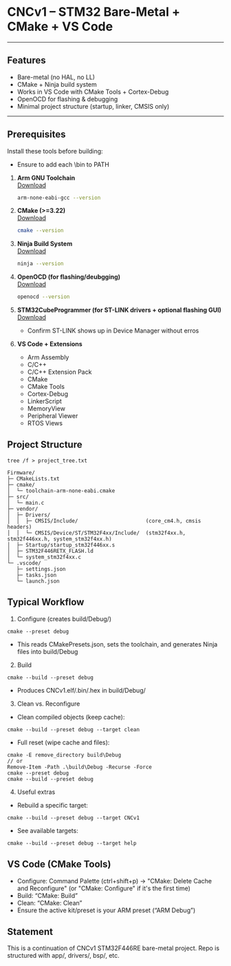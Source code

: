 # CNCv1 – STM32 Bare-Metal + CMake + VS Code

---
## Features
- Bare-metal (no HAL, no LL)
- CMake + Ninja build system
- Works in VS Code with CMake Tools + Cortex-Debug
- OpenOCD for flashing & debugging
- Minimal project structure (startup, linker, CMSIS only)
---

## Prerequisites
Install these tools before building:
- Ensure to add each <install>\bin to PATH

1. **Arm GNU Toolchain**  
   [Download](https://developer.arm.com/downloads/-/arm-gnu-toolchain-downloads)  
   ```sh
   arm-none-eabi-gcc --version

2. **CMake (>=3.22)**  
   [Download](https://cmake.org/download/)  
   ```sh
   cmake --version

3. **Ninja Build System**  
   [Download](https://github.com/ninja-build/ninja)  
   ```sh
   ninja --version

4. **OpenOCD (for flashing/deubgging)**  
   [Download](https://gnutoolchains.com/arm-eabi/openocd/)  
   ```sh
   openocd --version

5. **STM32CubeProgrammer (for ST-LINK drivers + optional flashing GUI)**  
   [Download](https://www.st.com/en/development-tools/stm32cubeprog.html)  
   - Confirm ST-LINK shows up in Device Manager without erros

6. **VS Code + Extensions**  
   - Arm Assembly
   - C/C++
   - C/C++ Extension Pack
   - CMake
   - CMake Tools
   - Cortex-Debug
   - LinkerScript
   - MemoryView
   - Peripheral Viewer
   - RTOS Views
   
## Project Structure 
```
tree /f > project_tree.txt
```
```
Firmware/
├─ CMakeLists.txt
├─ cmake/
│  └─ toolchain-arm-none-eabi.cmake
├─ src/
│  └─ main.c
├─ vendor/
│  ├─ Drivers/
│  │  ├─ CMSIS/Include/                      (core_cm4.h, cmsis headers)
│  │  └─ CMSIS/Device/ST/STM32F4xx/Include/  (stm32f4xx.h, stm32f446xx.h, system_stm32f4xx.h)
│  ├─ Startup/startup_stm32f446xx.s
│  ├─ STM32F446RETX_FLASH.ld
│  └─ system_stm32f4xx.c
└─ .vscode/
   ├─ settings.json
   ├─ tasks.json
   └─ launch.json
```

## Typical Workflow
1) Configure (creates build/Debug/)
```
cmake --preset debug
```
- This reads CMakePresets.json, sets the toolchain, and generates Ninja files into build/Debug

2) Build
```
cmake --build --preset debug
```
- Produces CNCv1.elf/.bin/.hex in build/Debug/

3) Clean vs. Reconfigure
- Clean compiled objects (keep cache):
```
cmake --build --preset debug --target clean
```
- Full reset (wipe cache and files):
```
cmake -E remove_directory build\Debug
// or
Remove-Item -Path .\build\Debug -Recurse -Force
cmake --preset debug
cmake --build --preset debug
```

4) Useful extras
- Rebuild a specific target:
```
cmake --build --preset debug --target CNCv1
```
- See available targets:
```
cmake --build --preset debug --target help
```

## VS Code (CMake Tools)
- Configure: Command Palette (ctrl+shift+p) -> "CMake: Delete Cache and Reconfigure" (or "CMake: Configure" if it's the first time)
- Build: “CMake: Build”
- Clean: “CMake: Clean”
- Ensure the active kit/preset is your ARM preset (“ARM Debug”)

## Statement
This is a continuation of CNCv1 STM32F446RE bare-metal project. Repo is structured with app/, drivers/, bsp/, etc.

